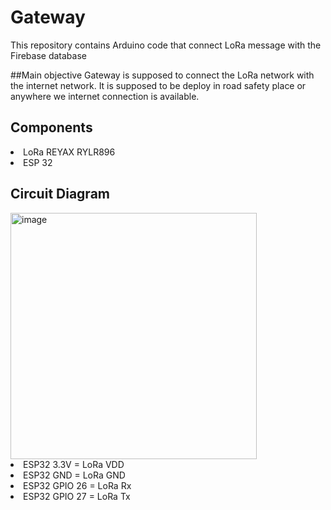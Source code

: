 # Gateway
This repository contains Arduino code that connect LoRa message with the Firebase database 

##Main objective
Gateway is supposed to connect the LoRa network with the internet network. It is supposed to be deploy in road safety place or anywhere we internet connection is available.

## Components
<li>LoRa REYAX RYLR896</li>
<li>ESP 32</li>

## Circuit Diagram
<img width="394" alt="image" src="https://github.com/HadiTeamProject/Gateway/assets/155265586/e04e5ef5-d64c-47ed-8568-41c0c40f71a5">


<li>ESP32 3.3V = LoRa VDD</li>
<li>ESP32 GND = LoRa GND </li>
<li> ESP32 GPIO 26 = LoRa Rx </li>
<li>ESP32 GPIO 27 = LoRa Tx</li>

